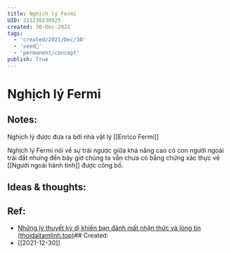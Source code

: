 ```yaml
---
title: Nghịch lý Fermi
UID: 211230230925
created: 30-Dec-2021
tags:
  - 'created/2021/Dec/30'
  - 'seed🥜'
  - 'permanent/concept'
publish: True
---
```

# Nghịch lý Fermi

## Notes:
Nghịch lý được đưa ra bởi nhà vật lý [[Enrico Fermi]]

Nghịch lý Fermi nói về sự trái ngược giữa khả năng cao có con người ngoài trái đất nhưng đến bây giờ chúng ta vẫn chưa có bằng chứng xác thực về [[Người ngoài hành tinh]] được công bố.

## Ideas & thoughts:


## Ref:
- [Những lý thuyết kỳ dị khiến bạn đánh mất nhận thức và lòng tin (thoidaitamlinh.top)](https://www.thoidaitamlinh.top/2019/08/nhung-ly-thuyet-ky-di-khien-ban-danh-mat-nhan-thu-va-long-tin.html)## Created:
- [[2021-12-30]]
